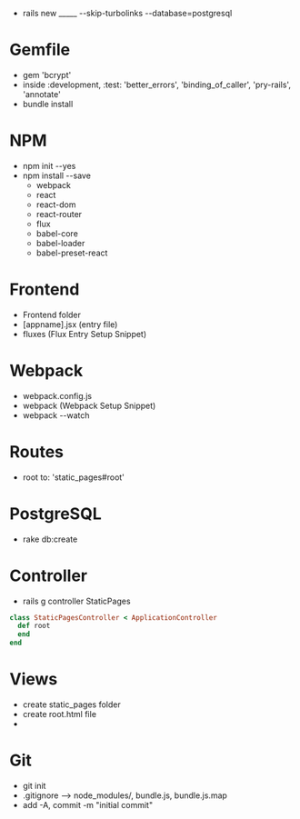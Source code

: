 * rails new _____ --skip-turbolinks --database=postgresql

# Gemfile
* gem 'bcrypt'
* inside :development, :test: 'better_errors', 'binding_of_caller', 'pry-rails', 'annotate'
* bundle install

# NPM
* npm init --yes
* npm install --save
  * webpack
  * react
  * react-dom
  * react-router
  * flux
  * babel-core
  * babel-loader
  * babel-preset-react


# Frontend

* Frontend folder
* [appname].jsx (entry file)
* fluxes (Flux Entry Setup Snippet)

# Webpack
* webpack.config.js
* webpack (Webpack Setup Snippet)
* webpack --watch

# Routes
* root to: 'static_pages#root'

# PostgreSQL
* rake db:create

# Controller

* rails g controller StaticPages

```ruby
class StaticPagesController < ApplicationController
  def root
  end
end
```

# Views

* create static_pages folder
* create root.html file
* <div id="root"></div>


# Git
* git init
* .gitignore --> node_modules/, bundle.js, bundle.js.map
* add -A, commit -m "initial commit"
